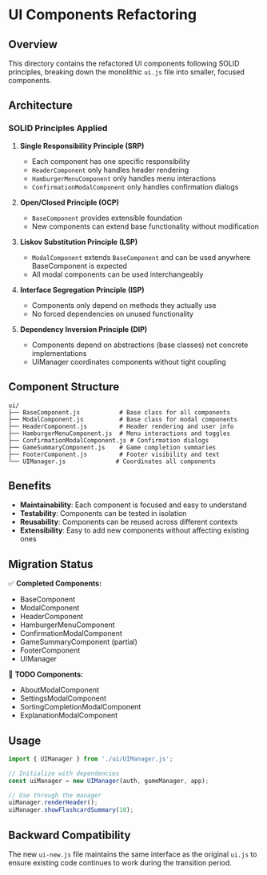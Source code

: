 # UI Components Refactoring

## Overview
This directory contains the refactored UI components following SOLID principles, breaking down the monolithic `ui.js` file into smaller, focused components.

## Architecture

### SOLID Principles Applied

1. **Single Responsibility Principle (SRP)**
   - Each component has one specific responsibility
   - `HeaderComponent` only handles header rendering
   - `HamburgerMenuComponent` only handles menu interactions
   - `ConfirmationModalComponent` only handles confirmation dialogs

2. **Open/Closed Principle (OCP)**
   - `BaseComponent` provides extensible foundation
   - New components can extend base functionality without modification

3. **Liskov Substitution Principle (LSP)**
   - `ModalComponent` extends `BaseComponent` and can be used anywhere BaseComponent is expected
   - All modal components can be used interchangeably

4. **Interface Segregation Principle (ISP)**
   - Components only depend on methods they actually use
   - No forced dependencies on unused functionality

5. **Dependency Inversion Principle (DIP)**
   - Components depend on abstractions (base classes) not concrete implementations
   - UIManager coordinates components without tight coupling

## Component Structure

```
ui/
├── BaseComponent.js           # Base class for all components
├── ModalComponent.js          # Base class for modal components
├── HeaderComponent.js         # Header rendering and user info
├── HamburgerMenuComponent.js  # Menu interactions and toggles
├── ConfirmationModalComponent.js # Confirmation dialogs
├── GameSummaryComponent.js    # Game completion summaries
├── FooterComponent.js         # Footer visibility and text
└── UIManager.js              # Coordinates all components
```

## Benefits

- **Maintainability**: Each component is focused and easy to understand
- **Testability**: Components can be tested in isolation
- **Reusability**: Components can be reused across different contexts
- **Extensibility**: Easy to add new components without affecting existing ones

## Migration Status

✅ **Completed Components:**
- BaseComponent
- ModalComponent  
- HeaderComponent
- HamburgerMenuComponent
- ConfirmationModalComponent
- GameSummaryComponent (partial)
- FooterComponent
- UIManager

🚧 **TODO Components:**
- AboutModalComponent
- SettingsModalComponent
- SortingCompletionModalComponent
- ExplanationModalComponent

## Usage

```javascript
import { UIManager } from './ui/UIManager.js';

// Initialize with dependencies
const uiManager = new UIManager(auth, gameManager, app);

// Use through the manager
uiManager.renderHeader();
uiManager.showFlashcardSummary(10);
```

## Backward Compatibility

The new `ui-new.js` file maintains the same interface as the original `ui.js` to ensure existing code continues to work during the transition period.